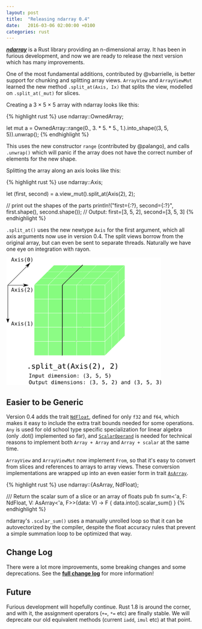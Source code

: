```yaml
---
layout: post
title:  "Releasing ndarray 0.4"
date:   2016-03-06 02:00:00 +0100
categories: rust
---
```


[***ndarray***][1] is a Rust library providing an n-dimensional array. It has been
in furious development, and now we are ready to release the next version which
has many improvements.

One of the most fundamental additions, contributed by @vbarrielle, is
better support for chunking and splitting array views. `ArrayView` and
`ArrayViewMut` learned the new method `.split_at(Axis, Ix)` that
splits the view, modelled on `.split_at(_mut)` for slices.

[1]: https://github.com/bluss/rust-ndarray

Creating a 3 × 5 × 5 array with ndarray looks like this:

{% highlight rust %}
use ndarray::OwnedArray;

let mut a = OwnedArray::range(0., 3. * 5. * 5., 1.).into_shape((3, 5, 5)).unwrap();
{% endhighlight %}

This uses the new constructor `range` (contributed by @palango),
and calls `.unwrap()` which will panic if the array does not have the
correct number of elements for the new shape.

Splitting the array along an axis looks like this:

{% highlight rust %}
use ndarray::Axis;

let (first, second) = a.view_mut().split_at(Axis(2), 2);

// print out the shapes of the parts
println!("first={:?}, second={:?}", first.shape(), second.shape());
// Output: first=[3, 5, 2], second=[3, 5, 3]
{% endhighlight %}

`.split_at()` uses the new newtype `Axis` for the first argument, which all
axis arguments now use in version 0.4. The split views borrow from the original
array, but can even be sent to separate threads. Naturally we have one eye
on integration with rayon.

<img alt="split-at" src="/split_at.svg" width="412px" height="340px">


## Easier to be Generic

Version 0.4 adds the trait [`NdFloat`][3], defined for only `f32` and `f64`,
which makes it easy to include the extra trait bounds needed for some 
operations. `Any` is used for old school type specific specialization for
linear algebra (only .dot() implemented so far), and [`ScalarOperand`][4] is
needed for technical reasons to implement both `Array + Array` and
`Array + scalar` at the same time.

[3]: http://bluss.github.io/rust-ndarray/master/ndarray/trait.NdFloat.html
[4]: http://bluss.github.io/rust-ndarray/master/ndarray/trait.ScalarOperand.html

`ArrayView` and `ArrayViewMut` now implement `From`, so that it's easy
to convert from slices and references to arrays to array views. These
conversion implementations are wrapped up into an even easier form
in trait [`AsArray`][5].

[5]: http://bluss.github.io/rust-ndarray/master/ndarray/trait.AsArray.html

{% highlight rust %}
use ndarray::{AsArray, NdFloat};

/// Return the scalar sum of a slice or an array of floats
pub fn sum<'a, F: NdFloat, V: AsArray<'a, F>>(data: V) -> F {
    data.into().scalar_sum()
}
{% endhighlight %}

ndarray's `.scalar_sum()` uses a manually unrolled loop so that it
can be autovectorized by the compiler, despite the float accuracy
rules that prevent a simple summation loop to be optimized that way.

## Change Log

There were a lot more improvements, some breaking changes
and some deprecations. See the [**full change log**][2] for more information!

[2]: https://github.com/bluss/rust-ndarray#recent-changes

## Future

Furious development will hopefully continue. Rust 1.8 is around the corner,
and with it, the assignment operators (`+=`, `*=` etc) are finally stable.
We will deprecate our old equivalent methods (current `iadd`, `imul` etc) at
that point.

